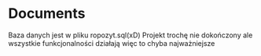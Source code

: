# Documents
Baza danych jest w pliku ropozyt.sql(xD) 
Projekt trochę nie dokończony ale wszystkie funkcjonalności działają więc to chyba najważniejsze 
